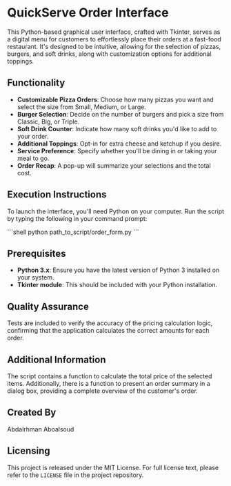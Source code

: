# QuickServe Order Interface

This Python-based graphical user interface, crafted with Tkinter, serves as a digital menu for customers to effortlessly place their orders at a fast-food restaurant. It's designed to be intuitive, allowing for the selection of pizzas, burgers, and soft drinks, along with customization options for additional toppings.

## Functionality

- **Customizable Pizza Orders**: Choose how many pizzas you want and select the size from Small, Medium, or Large.
- **Burger Selection**: Decide on the number of burgers and pick a size from Classic, Big, or Triple.
- **Soft Drink Counter**: Indicate how many soft drinks you'd like to add to your order.
- **Additional Toppings**: Opt-in for extra cheese and ketchup if you desire.
- **Service Preference**: Specify whether you'll be dining in or taking your meal to go.
- **Order Recap**: A pop-up will summarize your selections and the total cost.

## Execution Instructions

To launch the interface, you'll need Python on your computer. Run the script by typing the following in your command prompt:

\```shell
python path_to_script/order_form.py
\```

## Prerequisites

- **Python 3.x**: Ensure you have the latest version of Python 3 installed on your system.
- **Tkinter module**: This should be included with your Python installation.

## Quality Assurance

Tests are included to verify the accuracy of the pricing calculation logic, confirming that the application calculates the correct amounts for each order.

## Additional Information

The script contains a function to calculate the total price of the selected items. Additionally, there is a function to present an order summary in a dialog box, providing a complete overview of the customer's order.

## Created By

Abdalrhman Aboalsoud

## Licensing

This project is released under the MIT License. For full license text, please refer to the `LICENSE` file in the project repository.
